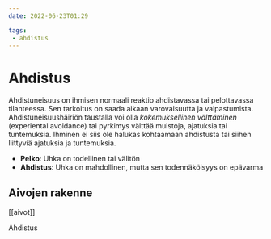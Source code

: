 ```yaml
---
date: 2022-06-23T01:29

tags:
 - ahdistus
---
```


# Ahdistus

Ahdistuneisuus on ihmisen normaali reaktio ahdistavassa tai pelottavassa tilanteessa. Sen tarkoitus on saada aikaan varovaisuutta ja valpastumista. Ahdistuneisuushäiriön taustalla voi olla _kokemuksellinen välttäminen_ (experiental avoidance) tai pyrkimys välttää muistoja, ajatuksia tai tuntemuksia. Ihminen ei siis ole halukas kohtaamaan ahdistusta tai siihen liittyviä ajatuksia ja tuntemuksia.

- __Pelko__: Uhka on todellinen tai välitön
- __Ahdistus__: Uhka on mahdollinen, mutta sen todennäköisyys on epävarma

## Aivojen rakenne
[[aivot]]

Ahdistus